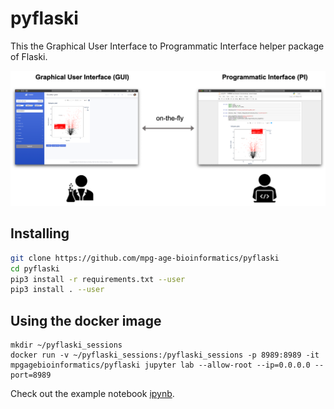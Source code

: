 # pyflaski

This the Graphical User Interface to Programmatic Interface helper package of Flaski.

![flaski](/Flaski.Readme.png)

## Installing 

```bash
git clone https://github.com/mpg-age-bioinformatics/pyflaski
cd pyflaski
pip3 install -r requirements.txt --user
pip3 install . --user
```

## Using the docker image

```
mkdir ~/pyflaski_sessions
docker run -v ~/pyflaski_sessions:/pyflaski_sessions -p 8989:8989 -it mpgagebioinformatics/pyflaski jupyter lab --allow-root --ip=0.0.0.0 --port=8989
```

Check out the example notebook [ipynb](example.ipynb).
